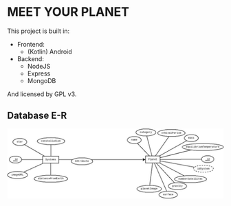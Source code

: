 # MEET YOUR PLANET

This project is built in:

- Frontend:
  - (Kotlin) Android
- Backend:
  - NodeJS
  - Express
  - MongoDB

And licensed by GPL v3.

## Database E-R

![alt text](./docs/E-R_diagram.jpeg "E-R Diagram")
